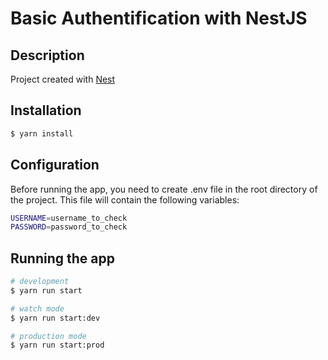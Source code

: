 # Basic Authentification with NestJS

## Description

Project created with [Nest](https://github.com/nestjs/nest)

## Installation

```bash
$ yarn install
```

## Configuration

Before running the app, you need to create .env file in the root directory of the project. This file will contain the following variables:

```bash
USERNAME=username_to_check
PASSWORD=password_to_check
```

## Running the app

```bash
# development
$ yarn run start

# watch mode
$ yarn run start:dev

# production mode
$ yarn run start:prod
```

